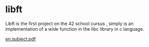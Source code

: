 # libft
Libft is the first project on the 42 school cursus  , simply is an implementation of a wide  function in the libc library in c language.

[en.subject.pdf](https://github.com/DAIFI-A/libft/files/7774353/en.subject.pdf)

